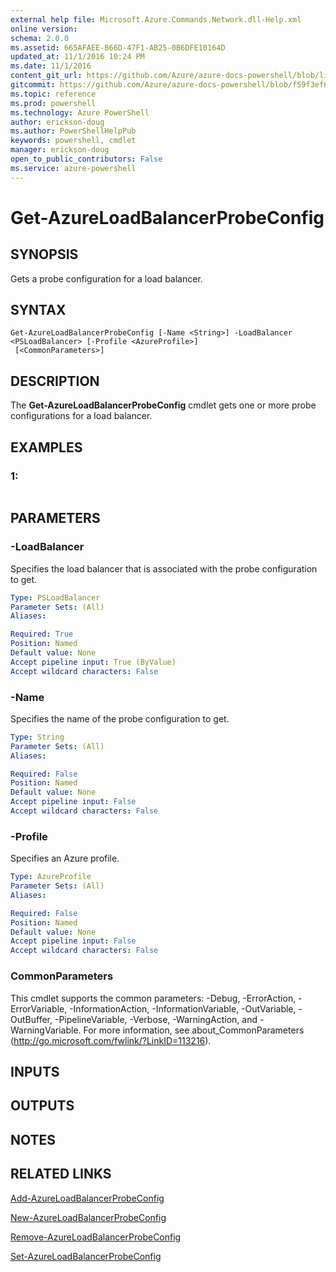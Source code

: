 ```yaml
---
external help file: Microsoft.Azure.Commands.Network.dll-Help.xml
online version: 
schema: 2.0.0
ms.assetid: 665AFAEE-B66D-47F1-AB25-0B6DFE10164D
updated_at: 11/1/2016 10:24 PM
ms.date: 11/1/2016
content_git_url: https://github.com/Azure/azure-docs-powershell/blob/live/azureps-cmdlets-docs/ResourceManager/AzureRM.Network/v0.9.8/Get-AzureLoadBalancerProbeConfig.md
gitcommit: https://github.com/Azure/azure-docs-powershell/blob/f59f3ef60bc592383812213e69fd77ba950759ed/azureps-cmdlets-docs/ResourceManager/AzureRM.Network/v0.9.8/Get-AzureLoadBalancerProbeConfig.md
ms.topic: reference
ms.prod: powershell
ms.technology: Azure PowerShell
author: erickson-doug
ms.author: PowerShellHelpPub
keywords: powershell, cmdlet
manager: erickson-doug
open_to_public_contributors: False
ms.service: azure-powershell
---
```


# Get-AzureLoadBalancerProbeConfig

## SYNOPSIS
Gets a probe configuration for a load balancer.

## SYNTAX

```
Get-AzureLoadBalancerProbeConfig [-Name <String>] -LoadBalancer <PSLoadBalancer> [-Profile <AzureProfile>]
 [<CommonParameters>]
```

## DESCRIPTION
The **Get-AzureLoadBalancerProbeConfig** cmdlet gets one or more probe configurations for a load balancer.

## EXAMPLES

### 1:
```

```

## PARAMETERS

### -LoadBalancer
Specifies the load balancer that is associated with the probe configuration to get.

```yaml
Type: PSLoadBalancer
Parameter Sets: (All)
Aliases: 

Required: True
Position: Named
Default value: None
Accept pipeline input: True (ByValue)
Accept wildcard characters: False
```

### -Name
Specifies the name of the probe configuration to get.

```yaml
Type: String
Parameter Sets: (All)
Aliases: 

Required: False
Position: Named
Default value: None
Accept pipeline input: False
Accept wildcard characters: False
```

### -Profile
Specifies an Azure profile.

```yaml
Type: AzureProfile
Parameter Sets: (All)
Aliases: 

Required: False
Position: Named
Default value: None
Accept pipeline input: False
Accept wildcard characters: False
```

### CommonParameters
This cmdlet supports the common parameters: -Debug, -ErrorAction, -ErrorVariable, -InformationAction, -InformationVariable, -OutVariable, -OutBuffer, -PipelineVariable, -Verbose, -WarningAction, and -WarningVariable. For more information, see about_CommonParameters (http://go.microsoft.com/fwlink/?LinkID=113216).

## INPUTS

## OUTPUTS

## NOTES

## RELATED LINKS

[Add-AzureLoadBalancerProbeConfig](xref:ResourceManager/AzureRM.Network/v0.9.8/Add-AzureLoadBalancerProbeConfig.md)

[New-AzureLoadBalancerProbeConfig](xref:ResourceManager/AzureRM.Network/v0.9.8/New-AzureLoadBalancerProbeConfig.md)

[Remove-AzureLoadBalancerProbeConfig](xref:ResourceManager/AzureRM.Network/v0.9.8/Remove-AzureLoadBalancerProbeConfig.md)

[Set-AzureLoadBalancerProbeConfig](xref:ResourceManager/AzureRM.Network/v0.9.8/Set-AzureLoadBalancerProbeConfig.md)



